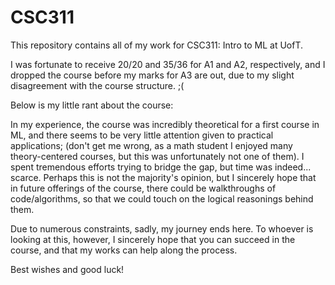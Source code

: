 # CSC311
This repository contains all of my work for CSC311: Intro to ML at UofT.

I was fortunate to receive 20/20 and 35/36 for A1 and A2, respectively, and I dropped the course before my marks for A3 are out, due to my slight disagreement with the course structure. ;(

Below is my little rant about the course:

In my experience, the course was incredibly theoretical for a first course in ML, and there seems to be very little attention given to practical applications; (don't get me wrong, as a math student I enjoyed many theory-centered courses, but this was unfortunately not one of them). I spent tremendous efforts trying to bridge the gap, but time was indeed... scarce. Perhaps this is not the majority's opinion, but I sincerely hope that in future offerings of the course, there could be walkthroughs of code/algorithms, so that we could touch on the logical reasonings behind them. 

Due to numerous constraints, sadly, my journey ends here. To whoever is looking at this, however, I sincerely hope that you can succeed in the course, and that my works can help along the process. 

Best wishes and good luck!
